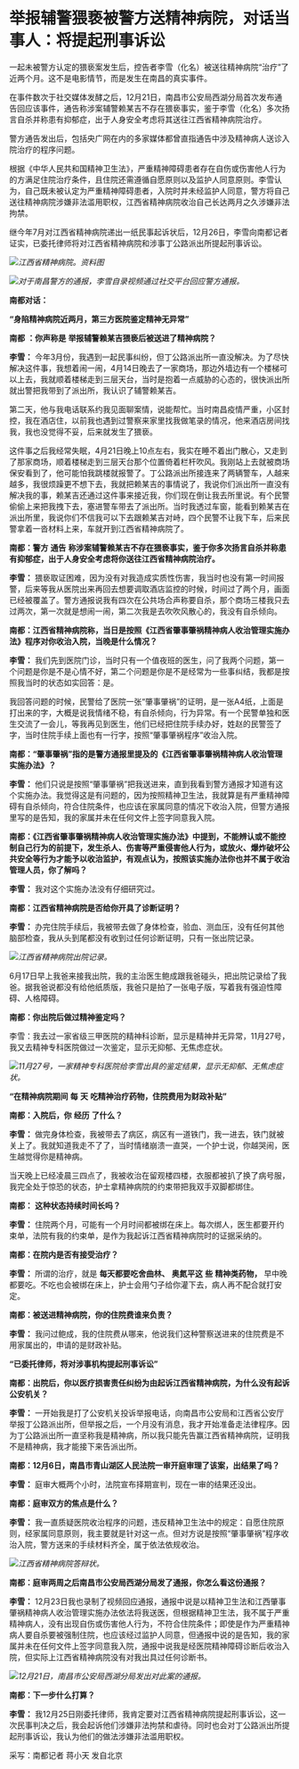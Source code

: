 # 举报辅警猥亵被警方送精神病院，对话当事人：将提起刑事诉讼

一起未被警方认定的猥亵案发生后，控告者李雪（化名）被送往精神病院“治疗”了近两个月。这不是电影情节，而是发生在南昌的真实事件。

在事件数次于社交媒体发酵之后，12月21日，南昌市公安局西湖分局首次发布通告回应该事件，通告称涉案辅警赖某吉不存在猥亵事实，鉴于李雪（化名）多次扬言自杀并称患有抑郁症，出于人身安全考虑将其送往江西省精神病院治疗。

警方通告发出后，包括央广网在内的多家媒体都曾直指通告中涉及精神病人送诊入院治疗的程序问题。

根据《中华人民共和国精神卫生法》，严重精神障碍患者存在自伤或伤害他人行为的方满足住院治疗条件，且住院还需遵循自愿原则以及监护人同意原则。李雪认为，自己既未被认定为严重精神障碍患者，入院时并未经监护人同意，警方将自己送往精神病院涉嫌非法滥用职权，江西省精神病院收治自己长达两月之久涉嫌非法拘禁。

继今年7月对江西省精神病院递出一纸民事起诉状后，12月26日，李雪向南都记者证实，已委托律师将对江西省精神病院和涉事丁公路派出所提起刑事诉讼。

![](https://inews.gtimg.com/newsapp_bt/0/15580401595/1000)_江西省精神病院。资料图_

![](https://inews.gtimg.com/newsapp_bt/0/15580401601/1000)_对于南昌警方的通报，李雪自录视频通过社交平台回应警方通报。_

**南都对话：**

**“身陷精神病院近两月，第三方医院鉴定精神无异常”**

**南都** **：你声称是** **举报辅警赖某吉猥亵后被送进了精神病院？**

**李雪：**
今年3月份，我遇到一起民事纠纷，但丁公路派出所一直没解决。为了尽快解决这件事，我想着闹一闹，4月14日晚去了一家商场，那边外墙边有一个楼梯可以上去，我就顺着楼梯走到三层天台，当时是抱着一点威胁的心态的，很快派出所就出警把我带到了派出所，我认识了辅警赖某吉。

第二天，他与我电话联系约我见面聊案情，说能帮忙。当时南昌疫情严重，小区封控，我在酒店住，以前我也遇到过警察来家里找我做笔录的情况，他来酒店房间找我，我也没觉得不妥，后来就发生了猥亵。

这件事之后我经常失眠，4月21日晚上10点左右，我实在睡不着出门散心，又走到了那家商场，顺着楼梯走到三层天台那个位置倚着栏杆吹风。我刚站上去就被商场保安看到了，他可能怕我跳楼就报警了。丁公路派出所接连来了两辆警车，人越来越多，我很烦躁更不想下去，我就把赖某吉的事情说了，我说你们派出所一直没有解决我的事，赖某吉还通过这件事来接近我，你们现在倒让我去所里说。有个民警偷偷上来把我拽下去，塞进警车带去了派出所。当时我透过车窗，能看到赖某吉在派出所里，我说你们不信我可以下去跟赖某吉对峙，四个民警不让我下车，后来民警拿着一沓材料上来，车就开到江西省精神病院了。

**南都：警方** **通告** **称涉案辅警赖某吉不存在猥亵事实，鉴于你多次扬言自杀并称患有抑郁症，出于人身安全考虑将你送往江西省精神病院治疗。**

**李雪：**
猥亵取证困难，因为没有对我造成实质性伤害，我当时也没有第一时间报警，后来等我从医院出来再回去想要调取酒店监控的时候，时间过了两个月，画面已经被覆盖了。警方通报说我有四次在公共场合声称要自杀，那个商场三楼我只去过两次，第一次就是想闹一闹，第二次我是去吹吹风散心的，我没有自杀倾向。

**南都：江西省精神病院称，当日是按照《江西省肇事肇祸精神病人收治管理实施办法》程序对你收治入院，当晚是什么情况？**

**李雪：**
我们先到医院门诊，当时只有一个值夜班的医生，问了我两个问题，第一个问题是你是不是心情不好，第二个问题是你是不是经常为一些事纠结，我都是按照我当时的状态如实回答：是。

我回答问题的时候，民警给了医院一张“肇事肇祸”的证明，是一张A4纸，上面是打出来的字，大概是说我情绪不稳，有自杀倾向，行为异常。有一个民警单独和医生交流了一会儿，等我再见到医生，他们已经把住院手续办好，姓赵的民警签了字，当时住院手续上面也有一行字，按照“肇事肇祸程序”收治入院。

**南都：“肇事肇祸”指的是警方通报里提及的《江西省肇事肇祸精神病人收治管理实施办法》？**

**李雪：**
他们只说是按照“肇事肇祸”把我送进来，直到我看到警方通报才知道有这个实施办法。我觉得这是有问题的，因为按照精神卫生法，我就算是有严重精神障碍有自杀倾向，符合住院条件，也应该在家属同意的情况下收治入院，但警方通报里写的是告知，我的家属并未在任何文件上签字同意我入院。

**南都：《江西省肇事肇祸精神病人收治管理实施办法》中提到，不能辨认或不能控制自己行为的前提下，发生杀人、伤害等严重侵害他人行为，或放火、爆炸破坏公共安全等行为才能予以收治监护，有观点认为，按照该实施办法你也并不属于收治管理人员，你了解吗？**

**李雪：** 我对这个实施办法没有仔细研究过。

**南都：江西省精神病院是否给你开具了诊断证明？**

**李雪：** 办完住院手续后，我被带去做了身体检查，验血、测血压，没有任何其他脑部检查，我从头到尾都没有收到过任何诊断证明，只有一张出院记录。

![](https://inews.gtimg.com/newsapp_bt/0/15580401606/1000)_江西省精神病院出院记录。_

6月17日早上我爸来接我出院，我的主治医生鲍成跟我爸碰头，把出院记录给了我爸。据我爸说都没有给他纸质版，我爸只是拍了一张电子版，写着我有强迫性障碍、人格障碍。

**南都：你出院后做过精神鉴定吗？**

李雪：我去过一家省级三甲医院的精神科诊断，显示是精神并无异常，11月27号，我又去精神专科医院做过一次鉴定，显示无抑郁、无焦虑症状。

![](https://inews.gtimg.com/newsapp_bt/0/15580401607/1000)_11月27号，一家精神专科医院给李雪出具的鉴定结果，显示无抑郁、无焦虑症状。_

**“在精神病院期间** **每** **天** **吃精神治疗药物，住院费用为财政补贴”**

**南都：入院后，你** **经历** **了什么？**

**李雪：**
做完身体检查，我被带去了病区，病区有一道铁门，我一进去，铁门就被关上了。我就知道我走不了了，当时情绪崩溃一直哭，一个护士说，你越哭闹，医生越觉得你是精神病。

当天晚上已经凌晨三四点了，我被收治在留观楼四楼，衣服都被扒了换了病号服，我完全处于惊恐的状态，护士拿精神病院的约束带把我双手双脚都绑住。

**南都：** **这种状态持续时间长吗？**

**李雪：** 住院两个月，可能有一个月时间都被绑在床上。每次绑人，医生都要开约束单，法院有我的约束单，是作为我起诉江西省精神病院时的证据采纳的。

**南都：在院内是否有接受治疗？**

**李雪：** 所谓的治疗，就是 **每天都要吃舍曲林、** **奥氮平这** **些** **精神类药物，**
早中晚都要吃。不吃也会被绑在床上，护士会用勺子给你灌下去，病人再不配合就打安定。

**南都：被送进精神病院，你的住院费谁来负责？**

**李雪：** 我问过鲍成，我的住院费从哪来，他说我们这种警察送进来的住院费是不用家属出的，申请的是财政补贴。

**“已委托律师，将对涉事机构提起刑事诉讼”**

**南都：出院后，你以医疗损害责任纠纷为由起诉江西省精神病院，为什么没有起诉公安机关？**

**李雪：**
一开始我是打了公安机关投诉举报电话，向南昌市公安局和江西省公安厅举报丁公路派出所，但举报之后，一个月没有消息，我才开始准备走法律程序。因为丁公路派出所一直坚称我是精神病，所以我只能先告赢江西省精神病院，证明我不是精神病，我才能接下来告派出所。

**南都：12月6日，南昌市青山湖区人民法院一审开庭审理了该案，出结果了吗？**

**李雪：** 庭审大概两个小时，法院宣布择期宣判，现在一审的结果还没出。

**南都：庭审双方的焦点是什么？**

**李雪：**
我一直质疑医院收治程序的问题，违反精神卫生法中的规定：自愿住院原则，经家属同意原则，我主要就是针对这一点。但对方说是按照“肇事肇祸”程序收治入院，警方送来的手续材料齐全，属于依法依规收治。

![](https://inews.gtimg.com/newsapp_bt/0/15580401610/1000)_江西省精神病院答辩状。_

**南都：庭审两周之后南昌市公安局西湖分局发了通报，你怎么看这份通报？**

**李雪：**
12月23日我也录制了视频回应通报，通报中说是以精神卫生法和江西肇事肇祸精神病人收治管理实施办法依法将我送医，但根据精神卫生法，我不属于严重精神病人，没有出现自伤或伤害他人行为，不符合住院条件；即使是作为严重精神病人要自杀要被强制住院，也应该经过监护人同意，但通报中说的是告知，我的家属并未在任何文件上签字同意我入院，通报中说我是经医院精神障碍诊断后收治入院，但实际上江西省精神病院没有对我出具过任何诊断书。

![](https://inews.gtimg.com/newsapp_bt/0/15580401613/1000)_12月21日，南昌市公安局西湖分局发出对此案的通报。_

**南都：下一步什么打算？**

**李雪：**
我12月25日刚委托律师，我肯定要对江西省精神病院提起刑事诉讼，这一次民事判决之后，我会起诉他们涉嫌非法拘禁和虐待。同时也会对丁公路派出所提起刑事诉讼，我认为他们的做法涉嫌非法滥用职权。

采写：南都记者 蒋小天 发自北京

